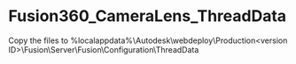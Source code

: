 # Fusion360_CameraLens_ThreadData

Copy the files to
%localappdata%\Autodesk\webdeploy\Production\<version ID>\Fusion\Server\Fusion\Configuration\ThreadData
